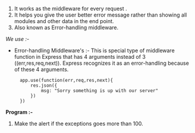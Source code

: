  1. It works as the middleware for every request .
 2. It helps you give the user better error message rather than showing all modules and other data in the end point.
 3. Also known as Error-handling middleware.

*We use :-*
- Error-handling Middleware's :- This is special type of middleware function in Express that has 4 arguments instead of 3 ((err,res,req,next)). Express recognizes it as an error-handling because of these 4 arguments.

		app.use(function(err,req,res,next){
			res.json({
				msg: "Sorry something is up with our server"
			})
		})

**Program :-**
1. Make the alert if the exceptions goes more than 100.